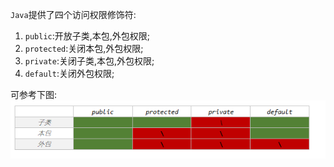 `Java`提供了四个访问权限修饰符:  
1. `public`:开放子类,本包,外包权限;  
1. `protected`:关闭本包,外包权限;  
1. `private`:关闭子类,本包,外包权限;  
1. `default`:关闭外包权限;  

可参考下图:  
![](assets/markdown-img-paste-20191213155023293.png)
